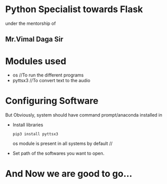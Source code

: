 # Python Specialist towards Flask 
under the mentorship of 
## Mr.Vimal Daga Sir


# Modules used
- os                  //To run the different programs
- pyttsx3             //To convert text to the audio

# Configuring Software
   But Obviously, system should have command prompt/anaconda installed in
- Install libraries
  ```
  pip3 install pyttsx3
  ```
  os module is present in all systems by default //

- Set path of the softwares you want to open.
# And Now we are good to go...
